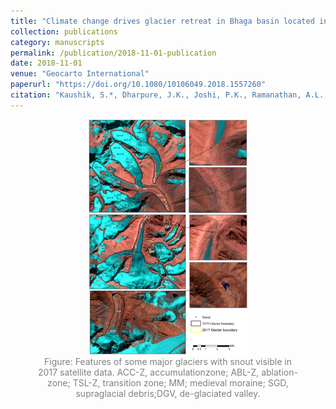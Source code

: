 ```yaml
---
title: "Climate change drives glacier retreat in Bhaga basin located in Himachal Pradesh, India"
collection: publications
category: manuscripts
permalink: /publication/2018-11-01-publication
date: 2018-11-01
venue: "Geocarto International"
paperurl: "https://doi.org/10.1080/10106049.2018.1557260"
citation: "Kaushik, S.*, Dharpure, J.K., Joshi, P.K., Ramanathan, A.L., & Singh, T. (2018). Climate change drives glacier retreat in Bhaga basin located in Himachal Pradesh, India. Geocarto International."
---
```



<figure style="text-align: center;">
    <img src="../images/Geocarto.jpg" alt="Landslide Susceptibility Assessment" style="width: 60%;">
    <figcaption style="font-size: 14px; color: gray;">
        Figure: Features of some major glaciers with snout visible in 2017 satellite data. ACC-Z, accumulationzone; ABL-Z, ablation-zone; TSL-Z, transition zone; MM; medieval moraine; SGD, supraglacial debris;DGV, de-glaciated valley.
    </figcaption>
</figure>
